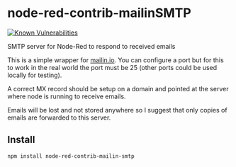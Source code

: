 # node-red-contrib-mailinSMTP

[![Known Vulnerabilities](https://snyk.io/test/github/roaders/node-red-contrib-mailinsmtp/badge.svg)](https://snyk.io/test/github/roaders/node-red-contrib-mailinsmtp)

SMTP server for Node-Red to respond to received emails

This is a simple wrapper for [mailin.io](http://mailin.io/). You can configure a port but for this to work in the real world the port must be 25 (other ports could be used locally for testing).

A correct MX record should be setup on a domain and pointed at the server where node is running to receive emails.

Emails will be lost and not stored anywhere so I suggest that only copies of emails are forwarded to this server.

## Install

`npm install node-red-contrib-mailin-smtp`
